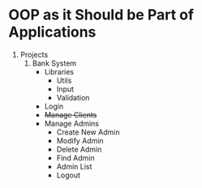 # OOP as it Should be Part of Applications

1. Projects
    1. Bank System
        - Libraries
            - Utils
            - Input
            - Validation
        - Login
        - ~~Manage Clients~~
        - Manage Admins
            - Create New Admin
            - Modify Admin
            - Delete Admin
            - Find Admin
            - Admin List
            - Logout